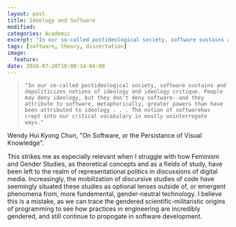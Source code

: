```yaml
---
layout: post
title: Ideology and Software
modified:
categories: Academic
excerpt: "In our so-called postideological society, software sustains and depoliticizes notions of ideology and ideology critique."
tags: [software, theory, dissertation]
image:
  feature:
date: 2016-07-20T10:00:14-04:00
---
```


<blockquote>

	"In our so-called postideological society, software sustains and depoliticizes notions of ideology and ideology critique. People may deny ideology, but they don't deny software--and they attribute to software, metaphorically, greater powers than have been attributed to ideology . . . The notion of softwarehas crept into our critical vocabulary in mostly uninterrogate ways."
</blockquote>

<span align="right">Wendy Hui Kyong Chun, "On Software, or the Persistance of Visual Knowledge".</span>

This strikes me as especially relevant when I struggle with how Feminism and Gender Studies, as theoretical concepts and as a fields of study, have been left to the realm of representational politics in discussions of digital media. Increasingly, the mobilization of discursive studies of code have seemingly situated these studies as optional lenses outside of, or emergent phenomena from, more fundemental, gender-neutral technology. I believe this is a mistake, as we can trace the gendered scientific-militaristic origins of programming to see how practices in engineering are incredibly gendered, and still continue to propogate in software development.
